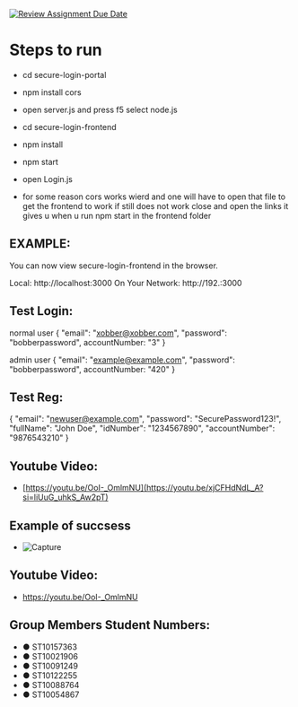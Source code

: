 [![Review Assignment Due Date](https://classroom.github.com/assets/deadline-readme-button-22041afd0340ce965d47ae6ef1cefeee28c7c493a6346c4f15d667ab976d596c.svg)](https://classroom.github.com/a/YdevGlhu)
# Steps to run

+ cd secure-login-portal
+ npm install cors
+ open server.js and press f5 select node.js

+ cd secure-login-frontend
+ npm install
+ npm start
+ open Login.js
+ for some reason cors works wierd and one will have to open that file to get the frontend to work if still does not work close and open the links it gives u when u run npm start in the frontend folder 

## EXAMPLE:
You can now view secure-login-frontend in the browser.

  Local:            http://localhost:3000
  On Your Network:  http://192.:3000

## Test Login:

normal user
{
  "email": "xobber@xobber.com",
  "password": "bobberpassword",
  accountNumber: "3"
}

admin user
{
  "email": "example@example.com",
  "password": "bobberpassword",
  accountNumber: "420"
}
## Test Reg:

{
  "email": "newuser@example.com",
  "password": "SecurePassword123!",
  "fullName": "John Doe",
  "idNumber": "1234567890",
  "accountNumber": "9876543210"
}

## Youtube Video:

+ [https://youtu.be/OoI-_OmlmNU](https://youtu.be/xjCFHdNdL_A?si=liUuG_uhkS_Aw2pT)

## Example of succsess

+ ![Capture](https://github.com/user-attachments/assets/5f19eebb-942c-478a-863c-2aa5e0f8bc60)

## Youtube Video:

+ https://youtu.be/OoI-_OmlmNU

## Group Members Student Numbers:

+ ●	ST10157363
+ ●	ST10021906
+ ●	ST10091249
+ ●	ST10122255
+ ●	ST10088764
+ ●	ST10054867

